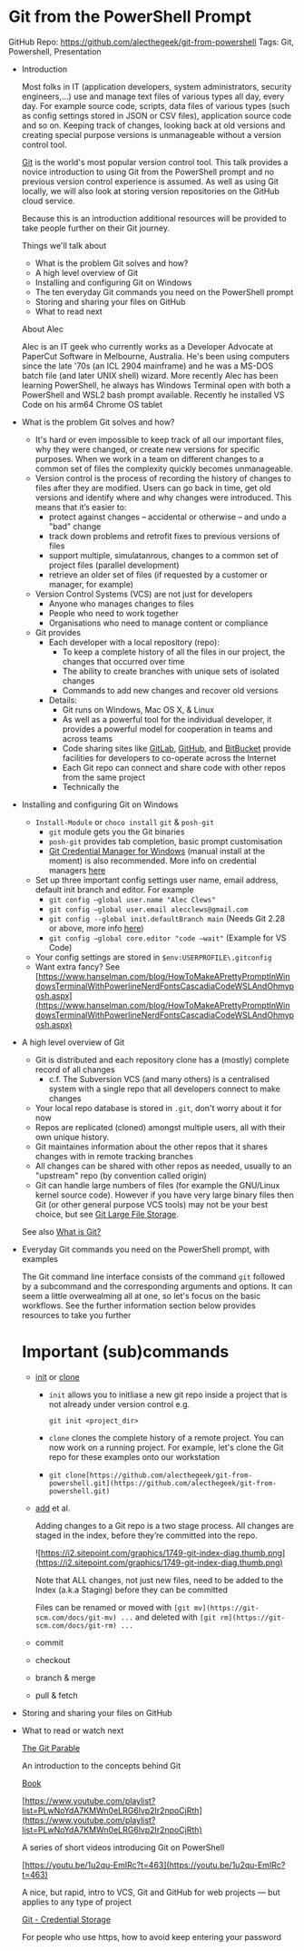 # Git from the PowerShell Prompt

GitHub Repo: https://github.com/alecthegeek/git-from-powershell
Tags: Git, Powershell, Presentation

- Introduction

    Most folks in IT (application developers, system administrators, security engineers,...) use and manage text files of various types all day, every day. For example source code, scripts,  data files of various types (such as config settings stored in JSON or CSV files), application source code and so on. Keeping track of changes, looking back at old versions and creating special purpose versions is unmanageable without a version control tool.

    [Git](https://git-scm.com/) is the world's most popular version control tool. This talk provides a novice introduction to using Git from the PowerShell prompt and no previous version control experience is assumed. As well as using Git locally, we will also look at storing version repositories on the GitHub cloud service.

    Because this is an introduction additional resources will be provided to take people further on their Git journey.

    Things we'll talk about

    - What is the problem Git solves and how?
    - A high level overview of Git
    - Installing and configuring Git on Windows
    - The ten everyday Git commands you need on the PowerShell prompt
    - Storing and sharing your files on GitHub
    - What to read next

    About Alec

    Alec is an IT geek who currently works as a Developer Advocate at PaperCut Software in Melbourne, Australia. He's been using computers since the late '70s (an ICL 2904 mainframe) and he was a MS-DOS batch file (and later UNIX shell) wizard. More recently Alec has been learning PowerShell, he always has Windows Terminal open with both a PowerShell and WSL2 bash prompt available. Recently he installed VS Code on his arm64 Chrome OS tablet

- What is the problem Git solves and how?
    - It's hard or even impossible to keep track of all our important files, why they were changed, or create new versions for specific purposes. When we work in a team on different changes to a common set of files the complexity quickly becomes unmanageable.
    - Version control is the process of recording the history of changes to files after they are modified. Users can go back in time, get old versions and identify where and why changes were introduced. This means that it’s easier to:
        - protect against changes – accidental or otherwise – and undo a "bad" change
        - track down problems and retrofit fixes to previous versions of files
        - support multiple, simulatanrous, changes to a common set of project files (parallel development)
        - retrieve an older set of files (if requested by a customer or manager, for example)
    - Version Control Systems (VCS) are not just for developers
        - Anyone who manages changes to files
        - People who need to work together
        - Organisations who need to manage content or compliance
    - Git provides
        - Each developer with a local repository (repo):
            - To keep a complete history of all the files in our project, the changes that occurred over time
            - The ability to create branches with unique sets of isolated changes
            - Commands to add new changes and recover old versions
        - Details:
            - Git runs on Windows, Mac OS X, & Linux
            - As well as a powerful tool for the individual developer, it provides a powerful model for cooperation in teams and across teams
            - Code sharing sites like [GitLab](https://gitlab.com/), [GitHub](https://github.com/), and [BitBucket](https://bitbucket.org/) provide facilities for developers to co-operate across the Internet
            - Each Git repo can connect and share code with other repos from the same project
            - Technically the
- Installing and configuring Git on Windows
    - `Install-Module` or `choco install`  `git` & `posh-git`
        - `git` module gets you the Git binaries
        - `posh-git` provides tab completion, basic prompt customisation
        - [Git Credential Manager for Windows](https://microsoft.github.io/Git-Credential-Manager-for-Windows/) (manual install at the moment) is also recommended. More info on credential managers [here](https://git-scm.com/book/en/v2/Git-Tools-Credential-Storage)
    - Set up three important config settings user name, email address, default init branch and editor. For example
        - `git config —global user.name "Alec Clews"`
        - `git config —global user.email alecclews@gmail.com`
        - `git config --global init.defaultBranch main` (Needs Git 2.28 or above, more info [here](https://blog.papercut.com/renaming-the-git-master-branch/))
        - `git config —global core.editor "code —wait"` (Example for VS Code)
    - Your config settings are stored in `$env:USERPROFILE\.gitconfig`
    - Want extra fancy? See [https://www.hanselman.com/blog/HowToMakeAPrettyPromptInWindowsTerminalWithPowerlineNerdFontsCascadiaCodeWSLAndOhmyposh.aspx](https://www.hanselman.com/blog/HowToMakeAPrettyPromptInWindowsTerminalWithPowerlineNerdFontsCascadiaCodeWSLAndOhmyposh.aspx)
- A high level overview of Git
    - Git is distributed and each repository clone has a (mostly) complete record of all changes
        - c.f. The Subversion VCS (and many others) is a centralised system with a single repo that all developers connect to make changes
    - Your local repo database is stored in `.git`, don't worry about it for now
    - Repos are replicated (cloned) amongst multiple users, all with their own unique history.
    - Git maintaines information about the other repos that it shares changes with in remote tracking branches
    - All changes can be shared with other repos as needed, usually to an "upstream"  repo (by convention called origin)
    - Git can handle large numbers of files (for example the GNU/Linux kernel source code). However if you have very large binary files then Git (or other general purpose VCS tools) may not be your best choice, but see [Git Large File Storage](https://git-lfs.github.com/).

    See also [What is Git?](https://git-scm.com/book/en/v2/Getting-Started-What-is-Git%3F)

- Everyday Git commands you need on the PowerShell prompt, with examples

    The Git command line interface consists of the command `git` followed by a subcommand and the corresponding arguments and options. It can seem a little overwealming all at one, so let's focus on the basic workflows. See the further information section below provides resources to take you further

    # Important (sub)commands

    - [init](https://git-scm.com/docs/git-init) or [clone](https://git-scm.com/docs/git-clone)
        - `init` allows you to initliase a new git repo inside a project that is not already under version control e.g.

            `git init <project_dir>`

        - `clone`  clones the complete history of a remote project. You can now work on a running project. For example, let's clone the Git repo for these examples onto our workstation
        - `git clone[https://github.com/alecthegeek/git-from-powershell.git](https://github.com/alecthegeek/git-from-powershell.git)`
    - [add](https://git-scm.com/docs/git-add) et al.

        Adding changes to a Git repo is a two stage process. All changes are staged in the index, before they’re committed into the repo.

        ![https://i2.sitepoint.com/graphics/1749-git-index-diag.thumb.png](https://i2.sitepoint.com/graphics/1749-git-index-diag.thumb.png)

        Note that ALL changes, not just new files, need to be added to the Index (a.k.a Staging) before they can be committed

        Files can be renamed or moved with `[git mv](https://git-scm.com/docs/git-mv) ...` and deleted with `[git rm](https://git-scm.com/docs/git-rm) ...`

    - commit
    - checkout
    - branch & merge
    - pull & fetch
- Storing and sharing your files on GitHub
- What to read or watch next

    [The Git Parable](https://tom.preston-werner.com/2009/05/19/the-git-parable.html)

    An introduction to the concepts behind Git

    [Book](https://git-scm.com/book/)

    [https://www.youtube.com/playlist?list=PLwNoYdA7KMWn0eLRG6lvp2Ir2npoCjRth](https://www.youtube.com/playlist?list=PLwNoYdA7KMWn0eLRG6lvp2Ir2npoCjRth)

    A series of short videos introducing Git on PowerShell

    [https://youtu.be/1u2qu-EmIRc?t=463](https://youtu.be/1u2qu-EmIRc?t=463)

    A nice, but rapid, intro to VCS, Git and GitHub for web projects — but applies to any type of project

    [Git - Credential Storage](https://git-scm.com/book/en/v2/Git-Tools-Credential-Storage)

    For people who use https, how to avoid keep entering your password